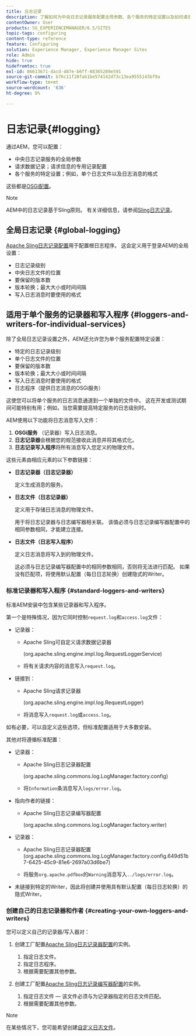 ```yaml
---
title: 日志记录
description: 了解如何为中央日志记录服务配置全局参数、各个服务的特定设置以及如何请求数据记录。
contentOwner: User
products: SG_EXPERIENCEMANAGER/6.5/SITES
topic-tags: configuring
content-type: reference
feature: Configuring
solution: Experience Manager, Experience Manager Sites
role: Admin
hide: true
hidefromtoc: true
exl-id: 86613671-dacd-487e-b6ff-88365289e591
source-git-commit: b76c11f28fab1be574142d73c13ea9555143bf9a
workflow-type: tm+mt
source-wordcount: '636'
ht-degree: 0%

---
```


# 日志记录{#logging}

通过AEM，您可以配置：

* 中央日志记录服务的全局参数
* 请求数据记录；请求信息的专用记录配置
* 各个服务的特定设置；例如，单个日志文件以及日志消息的格式

这些都是[OSGi配置](/help/sites-deploying/configuring-osgi.md)。

>[!NOTE]
>
>AEM中的日志记录基于Sling原则。 有关详细信息，请参阅[Sling日志记录](https://sling.apache.org/site/logging.html)。

## 全局日志记录 {#global-logging}

[Apache Sling日志记录配置](/help/sites-deploying/osgi-configuration-settings.md)用于配置根日志程序。 这会定义用于登录AEM的全局设置：

* 日志记录级别
* 中央日志文件的位置
* 要保留的版本数
* 版本轮换；最大大小或时间间隔
* 写入日志消息时要使用的格式

## 适用于单个服务的记录器和写入程序 {#loggers-and-writers-for-individual-services}

除了全局日志记录设置之外，AEM还允许您为单个服务配置特定设置：

* 特定的日志记录级别
* 单个日志文件的位置
* 要保留的版本数
* 版本轮换；最大大小或时间间隔
* 写入日志消息时要使用的格式
* 日志程序（提供日志消息的OSGi服务）

这使您可以将单个服务的日志消息通道到一个单独的文件中。 这在开发或测试期间可能特别有用；例如，当您需要提高特定服务的日志级别时。

AEM使用以下功能将日志消息写入文件：

1. **OSGi服务** （记录器）写入日志消息。
1. **日志记录器**&#x200B;会根据您的规范接收此消息并将其格式化。
1. **日志记录写入程序**&#x200B;将所有消息写入您定义的物理文件。

这些元素由相应元素的以下参数链接：

* **日志记录器（日志记录器）**

  定义生成消息的服务。

* **日志文件（日志记录器）**

  定义用于存储日志消息的物理文件。

  用于将日志记录器与日志编写器相关联。 该值必须与日志记录编写器配置中的相同参数相同，才能建立连接。

* **日志文件（日志写入程序）**

  定义日志消息将写入到的物理文件。

  这必须与日志记录编写器配置中的相同参数相同，否则将无法进行匹配。 如果没有匹配项，将使用默认配置（每日日志轮换）创建隐式的Writer。

### 标准记录器和写入程序 {#standard-loggers-and-writers}

标准AEM安装中包含某些记录器和写入程序。

第一个是特殊情况，因为它同时控制`request.log`和`access.log`文件：

* 记录器：

   * Apache Sling可自定义请求数据记录器

     (org.apache.sling.engine.impl.log.RequestLoggerService)

   * 将有关请求内容的消息写入`request.log`。

* 链接到：

   * Apache Sling请求记录器

     (org.apache.sling.engine.impl.log.RequestLogger)

   * 将消息写入`request.log`或`access.log`。

如有必要，可以自定义这些选项，但标准配置适用于大多数安装。

其他对将遵循标准配置：

* 记录器：

   * Apache Sling日志记录器配置

     (org.apache.sling.commons.log.LogManager.factory.config)

   * 将`Information`条消息写入`logs/error.log`。

* 指向作者的链接：

   * Apache Sling日志记录编写器配置

     (org.apache.sling.commons.log.LogManager.factory.writer)

* 记录器：

   * Apache Sling日志记录器配置
(org.apache.sling.commons.log.LogManager.factory.config.649d51b7-6425-45c9-81e6-2697a03d6be7)

   * 将服务`org.apache.pdfbox`的`Warning`消息写入`../logs/error.log`。

* 未链接到特定的Writer，因此将创建并使用具有默认配置（每日日志轮换）的隐式Writer。

### 创建自己的日志记录器和作者 {#creating-your-own-loggers-and-writers}

您可以定义自己的记录器/写入器对：

1. 创建工厂配置[Apache Sling日志记录器配置](/help/sites-deploying/osgi-configuration-settings.md)的实例。

   1. 指定日志文件。
   1. 指定日志程序。
   1. 根据需要配置其他参数。

1. 创建工厂配置[Apache Sling日志记录编写器配置](/help/sites-deploying/osgi-configuration-settings.md)的实例。

   1. 指定日志文件 — 该文件必须与为记录器指定的日志文件匹配。
   1. 根据需要配置其他参数。

>[!NOTE]
>
>在某些情况下，您可能希望创建[自定义日志文件](/help/sites-deploying/monitoring-and-maintaining.md#create-a-custom-log-file)。
